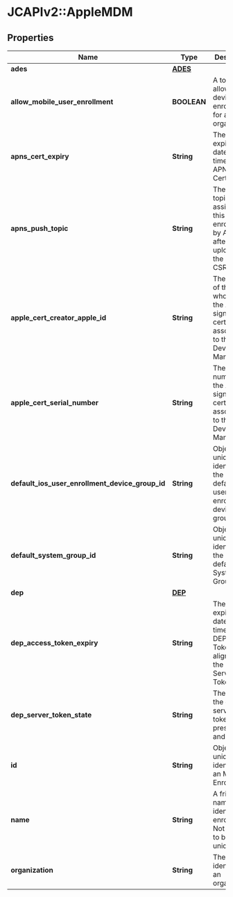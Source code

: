 # JCAPIv2::AppleMDM

## Properties
Name | Type | Description | Notes
------------ | ------------- | ------------- | -------------
**ades** | [**ADES**](ADES.md) |  | [optional] 
**allow_mobile_user_enrollment** | **BOOLEAN** | A toggle to allow mobile device enrollment for an organization. | [optional] 
**apns_cert_expiry** | **String** | The expiration date and time for the APNS Certificate. | [optional] 
**apns_push_topic** | **String** | The push topic assigned to this enrollment by Apple after uploading the Signed CSR plist. | [optional] 
**apple_cert_creator_apple_id** | **String** | The Apple ID of the admin who created the Apple signed certificate associated to the Device Manager. | [optional] 
**apple_cert_serial_number** | **String** | The serial number of the Apple signed certificate associated to the Device Manager. | [optional] 
**default_ios_user_enrollment_device_group_id** | **String** | ObjectId uniquely identifying the MDM default iOS user enrollment device group. | [optional] 
**default_system_group_id** | **String** | ObjectId uniquely identifying the MDM default System Group. | [optional] 
**dep** | [**DEP**](DEP.md) |  | [optional] 
**dep_access_token_expiry** | **String** | The expiration date and time for the DEP Access Token. This aligns with the DEP Server Token State. | [optional] 
**dep_server_token_state** | **String** | The state of the dep server token, presence and expiry. | [optional] 
**id** | **String** | ObjectId uniquely identifying an MDM Enrollment, | 
**name** | **String** | A friendly name to identify this enrollment.  Not required to be unique. | [optional] 
**organization** | **String** | The identifier for an organization | [optional] 

